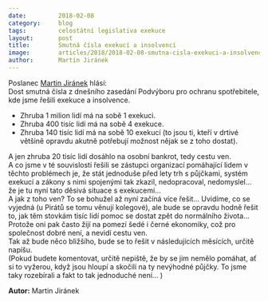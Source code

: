 ```yaml
---
date:         2018-02-08
category:     blog
tags:         celostátní legislativa exekuce  
layout:       post
title:        Smutná čísla exekucí a insolvencí
image:        articles/2018/2018-02-08-smutna-cisla-exekuci-a-insolvenci.jpg
author:       Martin Jiránek
---
```


Poslanec [Martin Jiránek](https://www.facebook.com/martin.jiranek.trutnov) hlásí:  
Dost smutná čísla z dnešního zasedání Podvýboru pro ochranu spotřebitele, kde jsme řešili exekuce a insolvence. 

- Zhruba 1 milion lidí má na sobě 1 exekuci.  
- Zhruba 400 tisíc lidí má na sobě 4 exekuce.  
- Zhruba 140 tisíc lidí má na sobě 10 exekucí (to jsou ti, kteří v drtivé většině opravdu akutně potřebují možnost nějak se z toho dostat).  


A jen zhruba 20 tisíc lidí dosáhlo na osobní bankrot, tedy cestu ven.  
A co jsme v té souvislosti řešili se zástupci organizací pomáhající lidem v těchto problémech je, že stát jednoduše před lety trh s půjčkami, systém exekucí a zákony s nimi spojenými tak zkazil, nedopracoval, nedomyslel... že je tu nyní tato děsivá situace s exekucemi...  
A jak z toho ven? To se bohužel až nyní začíná více řešit... Uvidíme, co se vyjedná (u Pirátů se tomu věnují kolegové), ale bude se opravdu hodně řešit to, jak těm stovkám tisíc lidí pomoc se dostat zpět do normálního života... Protože oni pak často žijí na pomezí šedé i černé ekonomiky, což pro společnost dobré není, a nevidí cestu ven.  
Tak až bude něco bližšího, bude se to řešit v následujících měsících, určitě napíšu.  
(Pokud budete komentovat, určitě nepiště, že by se jim nemělo pomáhat, ať si to vyžerou, když jsou hloupí a skočili na ty nevýhodné půjčky. To jsme taky rozebírali a fakt to tak jednoduché není... )


**Autor:** Martin Jiránek